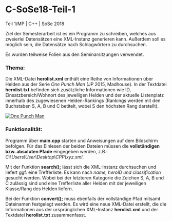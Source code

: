 # C-SoSe18-Teil-1
Teil 1/MP | C++ | SoSe 2018

Ziel der Semesterarbeit ist es ein Programm zu schreiben, welches aus zweierlei Datensätzen eine XML-Instanz generieren kann.
Außerdem soll es möglich sein, die Datensätze nach Schlagwörtern zu durchsuchen. 

Es wurden teilweise Folien aus den Seminarsitzungen verwendet.

### Thema:
Die XML-Datei **herolist.xml** enthält eine Reihe von Informationen über Helden aus der Serie *One Punch Man* (JP 2015, Madhouse). 
In der Textdatei **herolist.txt** befinden sich zusätzliche Informationen wie ID, Einsatzbereich/Wohnort des jeweiligen Helden und der aktuelle Listenplatz innerhalb des zugewiesenen Helden-Rankings (Rankings werden mit den Buchstaben S, A, B und C betitelt, wobei S den höchsten Rang darstellt).  

[![One Punch Man](http://i.imgur.com/9q07S9J.png)](http://i.imgur.com/9q07S9J.png)

### Funktionalität:
Programm über **main.cpp** starten und Anweisungen auf dem Bildschirm befolgen.
Für das Einlesen der beiden Dateien müssen die **vollständigen bzw. absoluten Pfade** eingegeben werden, z.B.: *C:\Users\User\Desktop\CPP\xyz.xml*.

Mit der Funktion **search();** lässt sich die XML-Instanz durchsuchen und liefert ggf. eine Trefferliste. Es kann nach *name, heroID und classification* gesucht werden. Wobei bei der letzteren Kategorie die Zeichen S, A, B und C zulässig sind und eine Trefferliste aller Helden mit der jeweiligen Klasse/Rang des Helden liefern.

Bei der Funktion **convert();** muss ebenfalls der vollständige Pfad mitsamt Dateinamen festgelegt werden. Es wird eine neue XML-Datei erstellt, die die Informationen aus der ursprünglichen XML-Instanz **herolist.xml** und der Textdatei **herolist.txt** zusammenfasst.
